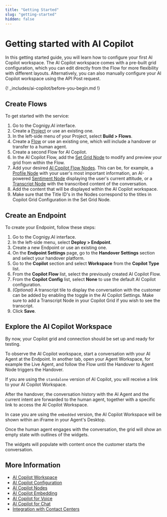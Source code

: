 ```yaml
---
title: "Getting Started"
slug: "getting-started"
hidden: false
---
```


# Getting started with AI Copilot

In this getting started guide, you will learn how to configure your first AI Copilot workspace. 
The AI Copilot workspace comes with a pre-built grid configuration, which you can edit directly from the Flow for more flexibility with different layouts. Alternatively, you can also manually configure your AI Copilot workspace using the API Post request.

{! _includes/ai-copilot/before-you-begin.md !}

## Create Flows

To get started with the service:

1. Go to the Cognigy.AI interface.
2. Create a [Project](../ai/build/projects.md) or use an existing one.
3. In the left-side menu of your Project, select **Build > Flows**.
4. Create a [Flow](../ai/build/flows.md) or use an existing one, which will include a handover or transfer to a human agent.
5. Create a second Flow for AI Copilot.
6. In the AI Copilot Flow, add the [Set Grid Node](../ai/build/node-reference/ai-copilot/set-grid.md) to modify and preview your grid from within the Flow. 
7. Add your desired [AI Copilot Flow Nodes](../ai/build/node-reference/ai-copilot/overview.md). This can be, for example, a [Profile Node](../ai/build/node-reference/ai-copilot/identity-tile.md) with your user's most important information, an AI-powered [Sentiment Node](../ai/build/node-reference/ai-copilot/sentiment-tile.md) displaying the user's current attitude, or a [Transcript Node](../ai/build/node-reference/ai-copilot/transcript-tile.md) with the transcribed content of the conversation.
8. Add the content that will be displayed within the AI Copilot workspace.
9. Make sure that the Title ID's in the Nodes correspond to the titles in Copilot Grid Configuration in the Set Grid Node.

## Create an Endpoint

To create your Endpoint, follow these steps:

1. Go to the Cognigy.AI interface.
2. In the left-side menu, select **Deploy > Endpoint**.
3. Create a new Endpoint or use an existing one.
7. On the **Endpoint Settings** page, go to the **Handover Settings** section and select your handover platform.
8. Go to the **Copilot** section and select **Workspace** from the **Copilot Type** list.
9. From the **Copilot Flow** list, select the previously created AI Copilot Flow.
10. From the **Copilot Config** list, select **None** to use the default AI Copilot configuration.
11. _(Optional)_ A transcript tile to display the conversation with the customer can be added by enabling the toggle in the AI Copilot Settings. Make sure to add a Transcript Node in your Copilot Grid if you wish to see the transcript.
12. Click **Save**.

## Explore the AI Copilot Workspace

By now, your Copilot grid and connection should be set up and ready for testing.

To observe the AI Copilot workspace, start a conversation with your AI Agent at the Endpoint.
In another tab, open your Agent Workspace, for example the Live Agent, and follow the Flow until the Handover to Agent Node triggers the Handover.

If you are using the `standalone` version of AI Copilot, you will receive a link to your AI Copilot Workspace.

After the handover, the conversation history with the AI Agent and the current intent are forwarded to the human agent, together with a specific link to access the AI Copilot Workspace.

In case you are using the `embedded` version, the AI Copilot Workspace will be shown within an iFrame in your Agent's Desktop.

Once the human agent engages with the conversation, the grid will show an empty state with outlines of the widgets. 

The widgets will populate with content once the customer starts the conversation.

## More Information

- [AI Copilot Workspace](overview.md)
- [AI Copilot Configuration](configuration.md)
- [AI Copilot Nodes](../ai/build/node-reference/ai-copilot/overview.md)
- [AI Copilot Embedding](embedding.md)
- [AI Copilot for Voice](voice/voice-overview.md)
- [AI Copilot for Chat](chat.md)
- [Integration with Contact Centers](contact-center-integration.md)


